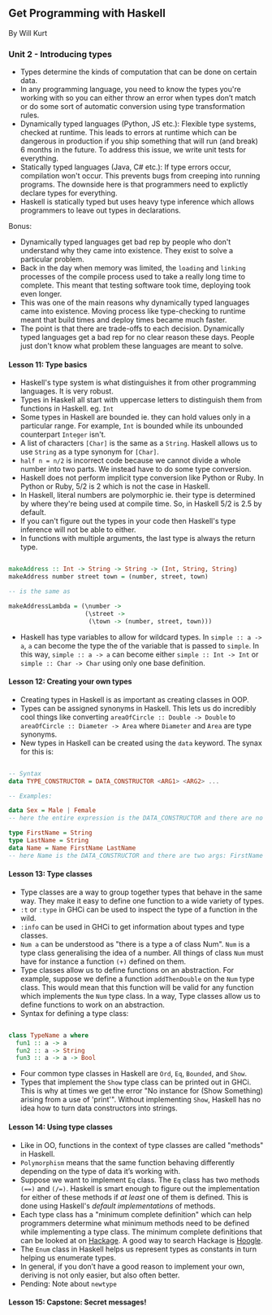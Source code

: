 ## Get Programming with Haskell

By Will Kurt

### Unit 2 - Introducing types

- Types determine the kinds of computation that can be done on certain data.
- In any programming language, you need to know the types you're working with so you can either throw an error when types don’t match or do some sort of automatic conversion using type transformation rules.
- Dynamically typed languages (Python, JS etc.): Flexible type systems, checked at runtime. This leads to errors at runtime which can be dangerous in production if you ship something that will run (and break) 6 months in the future. To address this issue, we write unit tests for everything.
- Statically typed languages (Java, C# etc.): If type errors occur, compilation won't occur. This prevents bugs from creeping into running programs. The downside here is that programmers need to explictly declare types for everything.
- Haskell is statically typed but uses heavy type inference which allows programmers to leave out types in declarations.

Bonus:

- Dynamically typed languages get bad rep by people who don't understand why they came into existence. They exist to solve a particular problem.
- Back in the day when memory was limited, the `loading` and `linking` processes of the compile process used to take a really long time to complete. This meant that testing software took time, deploying took even longer.
- This was one of the main reasons why dynamically typed languages came into existence. Moving process like type-checking to runtime meant that build times and deploy times became much faster.
- The point is that there are trade-offs to each decision. Dynamically typed languages get a bad rep for no clear reason these days. People just don't know what problem these languages are meant to solve.

#### Lesson 11: Type basics

- Haskell's type system is what distinguishes it from other programming languages. It is very robust.
- Types in Haskell all start with uppercase letters to distinguish them from functions in Haskell. eg. `Int`
- Some types in Haskell are bounded ie. they can hold values only in a particular range. For example, `Int` is bounded while its unbounded counterpart `Integer` isn't.
- A list of characters `[Char]` is the same as a `String`. Haskell allows us to use `String` as a type synonym for `[Char]`.
- `half n = n/2` is incorrect code because we cannot divide a whole number into two parts. We instead have to do some type conversion.
- Haskell does not perform implicit type conversion like Python or Ruby. In Python or Ruby, 5/2 is 2 which is not the case in Haskell.
- In Haskell, literal numbers are polymorphic ie. their type is determined by where they're being used at compile time. So, in Haskell 5/2 is 2.5 by default.
- If you can't figure out the types in your code then Haskell's type inference will not be able to either.
- In functions with multiple arguments, the last type is always the return type.

```haskell

makeAddress :: Int -> String -> String -> (Int, String, String)
makeAddress number street town = (number, street, town)

-- is the same as

makeAddressLambda = (\number ->
                     (\street ->
                      (\town -> (number, street, town)))

```

- Haskell has type variables to allow for wildcard types. In `simple :: a -> a`, `a` can become the type the of the variable that is passed to `simple`. In this way, `simple :: a -> a` can become either `simple :: Int -> Int` or `simple :: Char -> Char` using only one base definition.

#### Lesson 12: Creating your own types

- Creating types in Haskell is as important as creating classes in OOP.
- Types can be assigned synonyms in Haskell. This lets us do incredibly cool things like converting `areaOfCircle :: Double -> Double` to `areaOfCircle :: Diameter -> Area` where `Diameter` and `Area` are type synonyms.
- New types in Haskell can be created using the `data` keyword. The synax for this is:

```haskell

-- Syntax
data TYPE_CONSTRUCTOR = DATA_CONSTRUCTOR <ARG1> <ARG2> ...

-- Examples:

data Sex = Male | Female
-- here the entire expression is the DATA_CONSTRUCTOR and there are no args

type FirstName = String
type LastName = String
data Name = Name FirstName LastName
-- here Name is the DATA_CONSTRUCTOR and there are two args: FirstName and LastName

```

#### Lesson 13: Type classes

- Type classes are a way to group together types that behave in the same way. They make it easy to define one function to a wide variety of types.
- `:t` or `:type` in GHCi can be used to inspect the type of a function in the wild.
- `:info` can be used in GHCi to get information about types and type classes.
- `Num a` can be understood as "there is a type a of class Num". `Num` is a type class generalising the idea of a number. All things of class `Num` must have for instance a function `(+)` defined on them.
- Type classes allow us to define functions on an abstraction. For example, suppose we define a function `addThenDouble` on the `Num` type class. This would mean that this function will be valid for any function which implements the `Num` type class. In a way, Type classes allow us to define functions to work on an abstraction.
- Syntax for defining a type class:

```haskell

class TypeName a where
  fun1 :: a -> a
  fun2 :: a -> String
  fun3 :: a -> a -> Bool
```

- Four common type classes in Haskell are `Ord`, `Eq`, `Bounded`, and `Show`.
- Types that implement the `Show` type class can be printed out in GHCi. This is why at times we get the error "No instance for (Show Something) arising from a use of 'print'". Without implementing `Show`, Haskell has no idea how to turn data constructors into strings.

#### Lesson 14: Using type classes

- Like in OO, functions in the context of type classes are called "methods" in Haskell.
- `Polymorphism` means that the same function behaving differently depending on the type of data it’s working with.
- Suppose we want to implement `Eq` class. The `Eq` class has two methods `(==)` and `(/=)`. Haskell is smart enough to figure out the implementation for either of these methods if _at least_ one of them is defined. This is done using Haskell's _default implementations_ of methods.
- Each type class has a "minimum complete definition" which can help programmers determine what minimum methods need to be defined while implementing a type class. The minimum complete definitions that can be looked at on [Hackage](https://hackage.haskell.org). A good way to search Hackage is [Hoogle](www.haskell.org/hoogle).
- The `Enum` class in Haskell helps us represent types as constants in turn helping us enumerate types.
- In general, if you don’t have a good reason to implement your own, deriving is not only easier, but also often better.
- Pending: Note about `newtype`

#### Lesson 15: Capstone: Secret messages!
